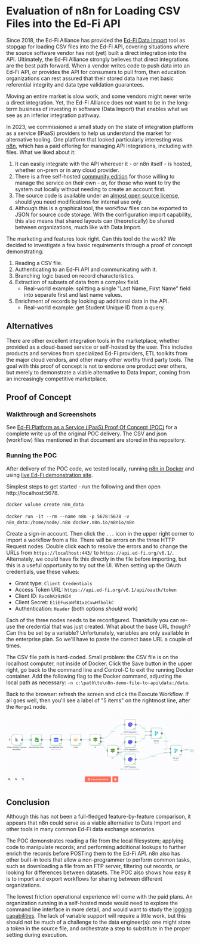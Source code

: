 # Evaluation of n8n for Loading CSV Files into the Ed-Fi API

Since 2018, the Ed-Fi Alliance has provided the [Ed-Fi Data
Import](https://github.com/Ed-Fi-Alliance-OSS/Ed-Fi-DataImport) tool as stopgap
for loading CSV files into the Ed-Fi API, covering situations where the source
software vendor has not (yet) built a direct integration into the API.
Ultimately, the Ed-Fi Alliance strongly believes that direct integrations are
the best path forward. When a vendor writes code to push data into an Ed-Fi API,
or provides the API for consumers to pull from, then education organizations can
rest assured that their stored data have met basic referential integrity and
data type validation guarantees.

Moving an entire market is slow work, and some vendors might never write a
direct integration. Yet, the Ed-Fi Alliance does not want to be in the long-term
business of investing in software (Data Import) that enables what we see as an
inferior integration pathway.

In 2023, we commissioned a small study on the state of integration platform as a
service (IPaaS) providers to help us understand the market for alternative
tooling. One platform that looked particularly interesting was
[n8n](https://n8n.io/), which has a paid offering for managing API integrations,
including with files. What we liked about it:

1. It can easily integrate with the API wherever it - or n8n itself - is hosted,
   whether on-prem or in any cloud provider.
2. There is a free self-hosted [community edition](https://docs.n8n.io/hosting/)
   for those willing to manage the service on their own - or, for those who want
   to try the system out locally without needing to create an account first.
3. The source code is available under an [almost open source
   license](https://docs.n8n.io/choose-n8n/faircode-license/#what-source-code-is-covered-by-the-sustainable-use-license),
   should you need modifications for internal use only.
4. Although this is a graphical tool, the workflow files can be exported to JSON
   for source code storage. With the configuration import capability, this also
   means that shared layouts can (theoretically) be shared between
   organizations, much like with Data Import.

The marketing and features look right. Can this tool do the work? We decided to
investigate a few basic requirements through a proof of concept demonstrating:

1. Reading a CSV file.
2. Authenticating to an Ed-Fi API and communicating with it.
3. Branching logic based on record characteristics.
4. Extraction of subsets of data from a complex field.
   * Real-world example: splitting a single "Last Name, First Name" field into
     separate first and last name values.
5. Enrichment of records by looking up additional data in the API.
   * Real-world example: get Student Unique ID from a query.

## Alternatives

There are other excellent integration tools in the marketplace, whether provided
as a cloud-based service or self-hosted by the user. This includes products and
services from specialized Ed-Fi  providers, ETL toolkits from the major cloud
vendors, and other many other worthy third party tools. The goal with this proof
of concept is not to endorse one product over others, but merely to demonstrate
a viable alternative to Data Import, coming from an increasingly competitive
marketplace.

## Proof of Concept

### Walkthrough and Screenshots

See [Ed-Fi Platform as a Service (iPaaS) Proof Of Concept (POC)](poc/README.md)
for a complete write up of the original POC delivery. The CSV and json
(workflow) files mentioned in that document are stored in this repository.

### Running the POC

After delivery of the POC code, we tested locally, running [n8n in
Docker](https://docs.n8n.io/hosting/installation/docker/) and using [live Ed-Fi
demonstration site](https://api.ed-fi.org).

Simplest steps to get started - run the following and then open
http://localhost:5678.

```shell
docker volume create n8n_data

docker run -it --rm --name n8n -p 5678:5678 -v n8n_data:/home/node/.n8n docker.n8n.io/n8nio/n8n
```

Create a sign-in account. Then click the `...` icon in the upper right corner to
import a workflow from a file. There will be errors on the three HTTP Request
nodes. Double click each to resolve the errors and to change the URLs from
`https://localhost:443/` to `https://api.ed-fi.org/v6.1/`. Alternately, we could
have fix this directly in the file before importing, but this is a useful
opportunity to try out the UI. When setting up the OAuth credentials, use these
values:

* Grant type: `Client Credentials`
* Access Token URL: `https://api.ed-fi.org/v6.1/api/oauth/token`
* Client ID: `RvcohKz9zHI4`
* Client Secret: `E1iEFusaNf81xzCxwHfbolkC`
* Authentication: `Header` (both options _should_ work)

Each of the three nodes needs to be reconfigured. Thankfully you can re-use the
credential that was just created. What about the base URL though? Can this be
set by a variable? Unfortunately, variables are only available in the
enterprise plan. So we'll have to paste the correct base URL a couple of times.

The CSV file path is hard-coded. Small problem: the CSV file is on the localhost
computer, not inside of Docker. Click the Save button in the upper right, go
back to the command line and Control-C to exit the running Docker container. Add
the following flag to the Docker command, adjusting the local path as necessary:
`-n c:\path\to\n8n-demo-file-to-api\data:/data`.

Back to the browser: refresh the screen and click the Execute Workflow. If all
goes well, then you'll see a label of "5 items" on the rightmost line, after the
`Merge1` node.

![executed worfklow results](poc/image019.png)

## Conclusion

Although this has not been a full-fledged feature-by-feature comparison, it
appears that n8n could serve as a viable alternative to Data Import and other
tools in many common Ed-Fi data exchange scenarios.

The POC demonstrates reading a file from the local filesystem; applying code to
manipulate records; and performing additional lookups to further enrich the
records before POSTing them to the Ed-Fi API. n8n also has other built-in tools
that allow a non-programmer to perform common tasks, such as downloading a file
from an FTP server, filtering out records, or looking for differences between
datasets. The POC also shows how easy it is to import and export workflows for
sharing between different organizations.

The lowest friction operational experience will come with the paid plans. An
organization running in a self-hosted mode would need to explore the command
line interface in more detail, and would want to study the [logging
capabilities](https://docs.n8n.io/hosting/logging-monitoring/). The lack of
variable support will require a little work, but this should not be much of a
challenge to the data engineer(s): one might store a token in the source file,
and orchestrate a step to substitute in the proper setting during execution.
